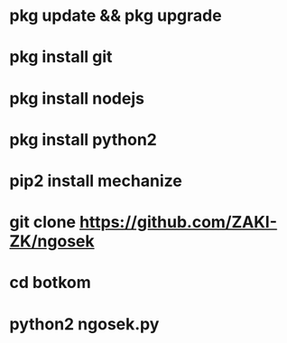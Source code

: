# pkg update && pkg upgrade

# pkg install git

# pkg install nodejs

# pkg install python2

# pip2 install mechanize

# git clone https://github.com/ZAKI-ZK/ngosek

# cd botkom

# python2 ngosek.py

